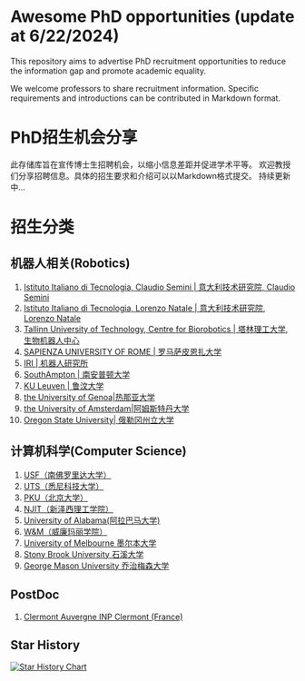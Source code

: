 # Awesome PhD opportunities (update at 6/22/2024)

This repository aims to advertise PhD recruitment opportunities to reduce the information gap and promote academic equality.

We welcome professors to share recruitment information. Specific requirements and introductions can be contributed in Markdown format.



# PhD招生机会分享


此存储库旨在宣传博士生招聘机会，以缩小信息差距并促进学术平等。
欢迎教授们分享招聘信息。具体的招生要求和介绍可以以Markdown格式提交。
持续更新中...

# 招生分类

## 机器人相关(Robotics)

1. [Istituto Italiano di Tecnologia, Claudio Semini | 意大利技术研究院, Claudio Semini](./Robotics/IIT-1.md)
2. [Istituto Italiano di Tecnologia, Lorenzo Natale | 意大利技术研究院, Lorenzo Natale](./Robotics/IIT-2.md)
3. [Tallinn University of Technology, Centre for Biorobotics | 塔林理工大学, 生物机器人中心](./Robotics/Tallinn%20University%20of%20Technology.md)
4. [SAPIENZA UNIVERSITY OF ROME | 罗马萨皮恩扎大学](./Robotics/SAPIENZA%20UNIVERSITY%20OF%20ROME.md)
5. [IRI | 机器人研究所](./Robotics/IRI.md)
6. [SouthAmpton | 南安普顿大学](./Robotics/SouthAmpton.md)
7. [KU Leuven | 鲁汶大学](./Robotics/Leuven.md)
8. [the University of Genoa|热那亚大学](./Robotics/the%20University%20of%20Genoa.md)
9. [the University of Amsterdam|阿姆斯特丹大学](./Robotics/Vrije_Universiteit_Amsterdam_Combined.md)
10. [Oregon State University| 俄勒冈州立大学](./Robotics/Oregon%20State%20University.md)



## 计算机科学(Computer Science)
1. [USF（南佛罗里达大学）](./Computer%20Science/USF.md)
2. [UTS（悉尼科技大学）](./Computer%20Science/USF.md)
3. [PKU（北京大学）](./Computer%20Science/PKU.md)
4. [NJIT（新泽西理工学院）](./Computer%20Science/NJIT.md)
5. [University of Alabama(阿拉巴马大学)](./Computer%20Science/University%20of%20Alabama.md)
6. [W&M（威廉玛丽学院）](./Computer%20Science/W&M.md)
7. [University of Melbourne 墨尔本大学](./Computer%20Science/University%20of%20Melbourne.md)
8. [Stony Brook University  石溪大学](./Computer%20Science/StonyBrook.md)
9. [George Mason University  乔治梅森大学](./Computer%20Science/George%20Mason%20University.md)




## PostDoc
1. [Clermont Auvergne INP Clermont (France)](./PostDoc-Robotics/Clermont_Auvergne_INP.md)


## Star History

[![Star History Chart](https://api.star-history.com/svg?repos=jfan1997/Awesome_PhD_Opportunities&type=Date)](https://star-history.com/#jfan1997/Awesome_PhD_Opportunities&Date)